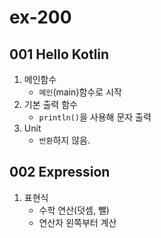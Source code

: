 # ex-200
## 001 Hello Kotlin
   1. 메인함수 
        - `메인`(main)함수로 시작
   2. 기본 출력 함수
        - `println()`을 사용해 문자 출력
   3. Unit
        - `반환`하지 않음.

## 002 Expression
   1. 표현식
        - 수학 연산(덧셈, 뺄)
        - 연산자 왼쪽부터 계산